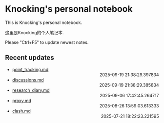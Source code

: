 
# Knocking's personal notebook

This is Knocking's personal notebook.

这里是Knocking的个人笔记本.

Please "Ctrl+F5" to update newest notes.

## Recent updates
- [point_tracking.md](papers/point_tracking/) <div style="text-align: right">2025-09-19 21:38:29.397834</div>
- [discussions.md](papers/discussions/) <div style="text-align: right">2025-09-19 21:38:29.385834</div>
- [research_diary.md](papers/research_diary/) <div style="text-align: right">2025-09-06 17:42:45.264717</div>
- [proxy.md](docker/proxy/) <div style="text-align: right">2025-08-26 13:59:03.613333</div>
- [clash.md](Web/clash/) <div style="text-align: right">2025-07-21 18:22:23.221595</div>
